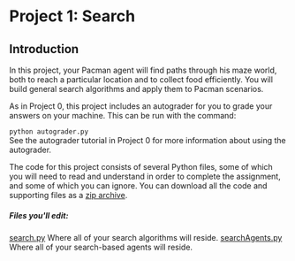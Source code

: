 # Project 1: Search
## Introduction
In this project, your Pacman agent will find paths through his maze world, both to reach a particular location and to collect food efficiently. You will build general search algorithms and apply them to Pacman scenarios.  

As in Project 0, this project includes an autograder for you to grade your answers on your machine. This can be run with the command:  

`python autograder.py`  
See the autograder tutorial in Project 0 for more information about using the autograder.  

The code for this project consists of several Python files, some of which you will need to read and understand in order to complete the assignment, and some of which you can ignore. You can download all the code and supporting files as a [zip archive](http://ai.berkeley.edu/projects/release/search/v1/001/search.zip).  

##### Files you'll edit:
[search.py](http://ai.berkeley.edu/projects/release/search/v1/001/docs/search.html)	Where all of your search algorithms will reside.
[searchAgents.py](http://ai.berkeley.edu/projects/release/search/v1/001/docs/searchAgents.html)	Where all of your search-based agents will reside.


